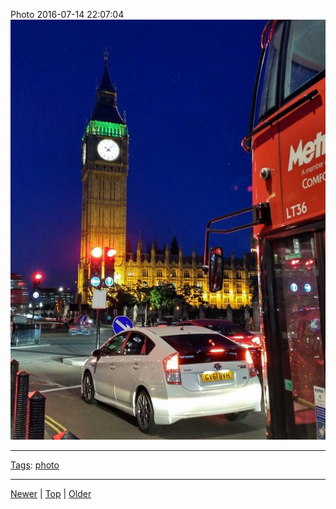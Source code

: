<!--
title: Photo 2016-07-14 22
date: 2020-06-28T14:57:48.988Z
tags: photo
-->










Photo 2016-07-14 22:07:04
![](147414034987-0.jpg)

<!--BOTTOM-POST-NAVIGATION-->
---

[Tags](tags.md): [photo](tag-photo.md)

---

[Newer](147279913707.md) | [Top](index.md) | [Older](147501198112.md)